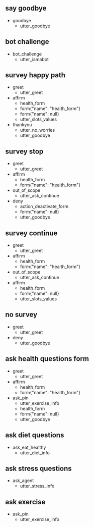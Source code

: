 ## say goodbye
* goodbye
  - utter_goodbye

## bot challenge
* bot_challenge
  - utter_iamabot

## survey happy path
* greet
    - utter_greet
* affirm
    - health_form
    - form{"name": "health_form"}
    - form{"name": null}
    - utter_slots_values
* thankyou
    - utter_no_worries
    - utter_goodbye

## survey stop
* greet
    - utter_greet
* affirm
    - health_form
    - form{"name": "health_form"}
* out_of_scope
    - utter_ask_continue
* deny
    - action_deactivate_form
    - form{"name": null}
    - utter_goodbye

## survey continue
* greet
    - utter_greet
* affirm
    - health_form
    - form{"name": "health_form"}
* out_of_scope
    - utter_ask_continue
* affirm
    - health_form
    - form{"name": null}
    - utter_slots_values

## no survey
* greet
    - utter_greet
* deny
    - utter_goodbye

## ask health questions form
* greet
    - utter_greet
* affirm
    - health_form
    - form{"name": "health_form"}
* ask_pin
    - utter_exercise_info
    - health_form
    - form{"name": null}
    - utter_goodbye

## ask diet questions
* ask_eat_healthy
    - utter_diet_info

## ask stress questions
* ask_agent
    - utter_stress_info

## ask exercise
* ask_pin
    - utter_exercise_info